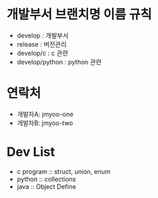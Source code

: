 # 개발부서 브랜치명 이름 규칙
  - develop : 개발부서
  - release : 버전관리
  - develop/c : c 관련
  - develop/python : python 관련

# 연락처
  - 개발자A: jmyoo-one 
  - 개발자B: jmyoo-two

# Dev List
  - c program :: struct, union, enum
  - python :: collections
  - java :: Object Define

